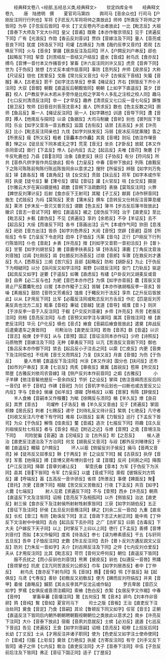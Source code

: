 <!-- { "loadSidebar": true } -->

　　经典释文卷八
<经部,五经总义类,经典释文>
　　钦定四库全书
　　经典释文卷九
　　唐　陆徳明　撰
　　夏官司马第四
　　舆司马【音余众也】行司马【户刚反注同行行列也】军将【子匠反凡军将将帅之类放此】师帅【所类反下将帅之字皆同】为卒【子忽反后皆同】卒长【丁丈反卷内不出者放此】一比【毗志反】大祖【音泰下大师及下文大仆同】皇父【音甫】既儆【本亦作敬京领反】见于【贤遍反下同】广有【光浪反】作勋【香云反刘音训】贾四【音嫁注及下同】量人【音亮或音良下同】犹度【待洛反下同】司爟【古焕反】为燋【哉约反李又音灼】若观【古唤反下同】火与【音余】掌疆【居良反注及后同】环人【户闗反刘户串反】郤也【起略反下同】挈壶【刘苦结反一音结又户结反】盛水【音成】射鸟氏【食亦反】搏鸟【音博一音付本又作捕音步】掌畜【许六反注同刘许又反】虎贲【音奔下同】世为【于伪反】放想【方丈反本或作瓬音同】事防【息列反】弁师【皮彦反】大称【尺证反】铠也【苦爱反】戈盾【常允反又音允】句孑【古侯反下音结】矢箙【音服】槀人【古老反】箭干【如字沈古旱反】参乘【绳证反】齐右【侧皆反下齐仆爿注同】大驭【音御】朝觐【直遥反后朝觐皆同】朝朝【上如字下直遥反】莫夕【音暮】校人【户教反字从木若从手旁作是比校之字耳今人多乱之注校之校人同】趣马【七口反刘清须反注同】皁一【才早反】趣养【清须反又七口反一音七句反】蹶惟【居卫反】牧师【旧音目刘音茂沈音木】廋人【所求反】数也【色主反数之同】圉师【鱼吕反】乘一人【绳证反注同】丽一人【如字耦也】训道【音导下同】邍【音原】撢人【他南反与探同】以语【鱼据反】大司马制畿【音祈】别也【彼列反下皆同】乐业【如字又音洛一音五教反】监国【古衔反】诘禁【去吉反】乡民【许亮反】比小【毗志反注同亲也】九伐【如字刘扶发反】冯弱【皮冰反冯犹乘陵】眚之【所景反】瘦【所又反】粗者【音麤本亦作麤】其竟【音境】则坛【依注作墠音善】惮之以【徒旦反下同本或无之字】荒芜【音无】坐杀【才卧反】放弑【本又作杀同音试】兽行【下孟反】悖人【必内反】去之【起吕反】夫唯【音苻】聚麀【于牛反牝鹿也】乃县【音注同】治象【直吏反】挟日【子协反】有分【符问反】所共【音恭凡供字皆作共后放此】假令【力呈反】中春【音仲下放此】列陈【直觐反下之陈可陈陈前徇陈行陈巡陈皆同余以意求之】搜狩【所留反】辨鼓【如字刘万免反】铎【直各反】镯【直角反】铙【女交反】贲鼓【扶云反】将军【如字本或作军将】执提【徒兮反】鼙【薄兮反】谓钲【音征】讙【火官反】哓【女交反】摄提【尔雅云大岁在寅曰摄提格】疏数【音朔下注疏数同】表貉【莫驾反注同】火弊【婢世反刘薄计反】后射【食亦反下王射司】其豵【子工反】献肩【诗作豜音同】施生【式豉反】为祃【莫驾反】茇舎【蒲末反】撰车【息转反又仕转反注音算息缓反】莱沛【步末反一音贝又普贝反】谓数【色主反】簿书【步古反后簿书皆放此】徽识【音志一音试下同】朝位【直遥反】被之【皮伪反下同】治于【直吏反】至比【毗志反】乡甀【直伪反】不见【贤遍反】享礿【余若反】不孕【羊证反】去不【起吕反】大绥【而谁反下同】各书【音画出注】云气【本或作气同】狝田【息浅反】祀祊【音方出注】皆杀【如字刘色界反】大阅【音恱】空辟【音避】芟除【所衔反】令车【力呈反下令走同】田卒【子恤反】汚莱【音乌】正行【户刚反下行列行陈皆同】仆也【音赴】乡表【许亮反】搢【刘如字又音箭一音初洽反】扑【普卜反】甘誓【如字刘胡甘反】摝【音鹿李扶表反】铎【待洛反】涿鹿【丁角反沈音浊刘音独】过阊【吐刚反】阘【吐腊反刘汤荅反】过琅【音郎】车骤【在救反刘才遘反】先人【悉荐反】三阕【苦穴反】且郤【起略反】防和【胡卧反】为止【于伪反下为相疑同】以分【扶问反又如字注同】易野【以豉反注同】垒门【力轨反】驱逆【起具反又如字】逆要【于遥反】如箸【直虑反】有繣【户卦反刘又胡麦反或音卦】自畀【必二反与也】为豝【音巴本亦作巴】为慎【如字亦音辰】麎【音辰又音肾止尸反麎麋牝也】曰猣【本亦作豵子工反】皆駴【本亦作骇胡楷反李一音亥】皆噪【素报反】鼓防【音符又芳甫反】馌兽【于輙反刘于法反】享烝【之升反后皆放此】以从【才用反下同】比军【必履反注同或毗志反刘方舌反】作庀【匹是反刘芳美反具也沈方二反】眂事【音视】秉钺【音越】犹道【音导】城濮【音卜】则厌【于涉反李一音于入反注同】于殽【户交反刘音豪】乡师【许亮反】吊劳【老报反注同】则相【息亮反注同】与虑【音预又如字注与谋同】属其【音烛注同】植【直吏反注同】华元【户化反】槙也【音贞】飨食【音嗣后飨食皆放此】遣奠【弃战反后遣奠遣车之类皆同】　　司勲治功【直吏反注同】若咎【音羔】繇【音遥】以识【音志】般庚【步干反】从与【音预】国正【音征注同本亦作征】少府【诗照反】　　马质物贾【音嫁注及下同】无种【章勇反下同】以亢【苦浪反又音刚下同】御也【鱼吕反本亦作御下同】禁去【起吕反小子注去之同】以縻【亡皮反】内更【音庚下及注同偿也】不任用【音壬又而鸩反】乃复【扶又反】月直【音值】为伤【于伪反】
　　量人市朝【直遥反下及注同】州涂【本又作涂】国分也【扶问反】还市【如市刘户串反】支凑【七豆反】肉炙【章夜反】奠竁【昌锐反】苞筲【所交反】斝歴【古雅反刘依司农音嫁】琖【侧产反刘本作前音同】之嘏【古雅反】
　　小子羊肆【依注音鬄他歴反一音余四反】节折【之设反】掌珥【依注音衈而志反后同一音仍】祈于【音机】作禩【音祀】为刉【音机字书云划也一曰断也或古爱反又公内反】字与【音余】侯禳【如羊反】谓磔【陟格反】以豭【音家】徇陈【辞俊反】
　　羊人食飨【音嗣本又作飱饔】为眦【徐赐反与渍同】楢【羊久反】燎【良召反】其贾【音古】　　司爟柞【子洛反】楢【羊久反又音由】见于【贤遍反】掌固枳棘【居氏反】刺者【七赐反】递守【刘待礼反又待计反】椠筑【七艳反】凡守者【刘收又反注凡守者下有守同】难易【以豉反】妄离【力智反】巡行【下孟反下皆司】为众【于伪反】解惰【佳卖反】鼜【音戚】造次【七报反下同】将趣【庄久反刘祖侯反杜七柱反】者与【音余】相近【附近之近】与燎【音预】之竟【音境注及下同】　　司险犹徧【音遍】洫【况域反】浍【古外反】畛【之忍反】
　　候人道治【直吏反注道治及下方治同】何戈【胡我反又音河】与祋【都外反刘暏律反】于朝【直遥反】轘辕【户闗反】
　　环人以菆【侧留反刘子侯反】掚马【音两又音亮】掉【徒吊反又奴孝反】鞅【于两反】折【之设反下同】馘【古获反】执俘【音孚】军慝【他得反】搏【音博又房布博刘音付】谍【音牒】反间【间厠之间】降围【户江反注同】降鄣【音章刘诸让反】　　挈壶氏畚【音本】为军【于伪反下为沃同】县其【音下皆同】令军【力呈反】以盛【音成下同】禀假【彼锦反刘方鸩反】讙【呼端反】嚣【五高反一音许骄反】省烦【所景反】事便【婢面反】聚【音托】次更【音庚下同】相敲【苦交反又苦敎反】行夜【下孟反】共百【如字】火爨【七端反】
　　射人见君【贤遍反下同】不与【音预】西乡【许亮反】朝燕【直遥反下文及注皆同】诏相【息亮反下及相孤同】以齐【侧皆反】治达【直吏反】射三侯【食亦反下及注射侯所射射牲射豕皆同】三获【如字刘胡伯反】五正【音征下及注同】豻侯【五旦反刘音鴈注同】肆之【刘余二反一音四】九重【直龙反】长杠【音江】有防【勑诛反下同】言正【音政下志正大射正同】能中焉【丁仲反下文注射中中侯同】去白【起吕反下去扑同】之广【古旷反】曰鹄【古毒反】下大夫【户嫁反下天子同】以上【时掌反下上曰以上同】徳行【下孟反】善搏【音博刘音付】而拟【本又作儗同】度焉【待洛反】参七【读为糁素感反】干五【与豻同五旦反】告卒【子恤反注同】史数【所主反注同】去扑【普卜反刘方遘反説文父豆反】防刘【力朱反一音如字】夫介【刘古拜反注及下同】之倅【七内反刘仓爱反】夫从【才用反注同】比其【毗志反】苛罚【音何又呼何反】朝位【直遥反下皆同】
　　服不氏扰之【而小反驯也刘音饶】熊罴【彼皮反】驯也【似遵反一音唇】熊蹯【音烦掌也】抗皮【注亢同苦浪反刘公郎反】巾车【如字刘居吝反】者中【丁仲反】　　射鸟氏【食亦反下射鸟同】凫【音扶】鴈【音保】鸮【于苗反】敺【起俱反】乌鸢【弋専反】善钞【初敎反又初敎反】便汚【婢而反刘符绢反】并夹【音甲】着侯【直略反】鍼箭【其炎反李其严反沈云或作鉆】
　　罗氏卑居【音匹又如字】罗襦【女俱反或音须注繻同】索飨【色白反】衣絮【女居反字又作袽】中春【音仲】
　　掌畜阜蕃【音燔注同】鵞【五何反】鹜【音木】卵鸟【刘本作卯音卵】鹑【音纯】鴽【音如】夏官司马下
　　司士之版【音板】王治【直吏反下注治处同】奠食【音定】乃食【音嗣】其论【鲁顿反下同又如字】任官【音壬】正朝【直遥反注下皆同后内朝外朝朝聘朝觐视朝朝位之类放此以意求之】南乡【许亮反下注同】大仆【音泰下放此】宿衞【音夙刘息就反】士摈【必刃反】逡遁【七巡反下音巡】告见【贤遍反】王食【如字刘音嗣】诏相【息亮反】昭穆【上招反后同】长幼【丁丈反】士从【才用反注并诸子职同】使为【色吏反又如字注士使命使同】介【音戒】归脤【上轸反】奠敛【力艳反】执披【方寄反注同】有守【刘手又反下皆同】诸子之倅【七内反】敎治【直吏反注同】大子【音泰下注同】卒伍【子忽反前后注及下皆同】弗正【音征下国正同】适子【丁歴反】
